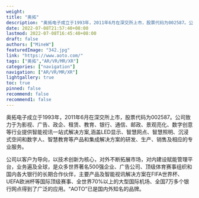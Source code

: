 ```yaml
---
weight: 
title: "奥拓"
description: "奥拓电子成立于1993年，2011年6月在深交所上市，股票代码为002587。公司致力于为影视、广告、政企、租赁、教育、银行、通信、邮政、景观亮化、数字创意等行业提供智能视讯一站式解决方案,涵盖LED显示、智慧网点、智慧照明、沉浸式空间和数字人、智慧教育等产品和集成解决方案的研发、生产、销售及相应的专业服务。"
date: 2022-07-08T21:57:40+08:00
lastmod: 2022-07-08T16:45:40+08:00
draft: false
authors: ["MineW"]
featuredImage: "342.jpg"
link: "https://www.aoto.com/"
tags: ["奥拓","AR/VR/MR/XR"]
categories: ["navigation"]
navigation: ["AR/VR/MR/XR"]
lightgallery: true
toc: true
pinned: false
recommend: false
recommend1: false
---
```


奥拓电子成立于1993年，2011年6月在深交所上市，股票代码为002587。公司致力于为影视、广告、政企、租赁、教育、银行、通信、邮政、景观亮化、数字创意等行业提供智能视讯一站式解决方案,涵盖LED显示、智慧网点、智慧照明、沉浸式空间和数字人、智慧教育等产品和集成解决方案的研发、生产、销售及相应的专业服务。

公司以客户为导向，以技术创新为核心，对外不断拓展市场，对内建设赋能管理平台，业务遍及全球，是众多世界著名500强企业、广告公司、顶级体育赛事组织和国内各大银行的长期合作伙伴，主要产品及智能视讯解决方案在FIFA世界杯、UEFA欧洲杯等国际顶级赛事、全世界70%以上的大型国际机场、全国7万多个银行网点得到了广泛的应用。“AOTO”已是国内外知名的品牌。